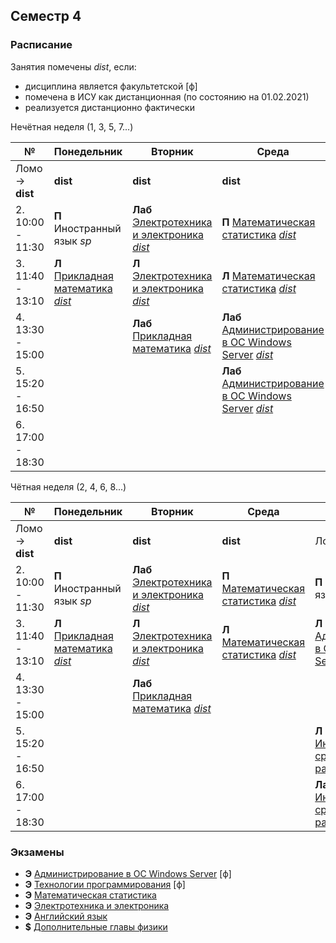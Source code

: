
## Семестр 4

### Расписание

Занятия помечены *dist*, если:
* дисциплина является факультетской [ф]
* помечена в ИСУ как дистанционная (по состоянию на 01.02.2021)
* реализуется дистанционно фактически

Нечётная неделя (1, 3, 5, 7...)

|№| Понедельник | Вторник | Среда | Четверг | Пятница | Суббота |
| ----- | ------ |------ |------ |------ |------ |------ |
| Ломо -> **dist**| **dist** | **dist** | **dist** | Ломо -> **dist** | Биржа | **dist**|
| 2. 10:00 - 11:30| **П** Иностранный язык *sp* | **Лаб** [Электротехника и электроника](Subjects/ElectricalAndElectronics.md) [*dist*]() | **П** [Математическая статистика](Subjects/MathematicalStatistics.md) [*dist*]() | **П** Иностранный язык *sp* |  | |
| 3. 11:40 - 13:10| **Л** [Прикладная математика](Subjects/AppliedMathematics.md) [*dist*]() | **Л** [Электротехника и электроника](Subjects/ElectricalAndElectronics.md) [*dist*]() | **Л** [Математическая статистика](Subjects/MathematicalStatistics.md) [*dist*]() | **Л** [Администрирование в ОС Windows Server](Subjects/WindowsServerAdministration.md) [*dist*]() | **Л** [Дополнительные главы физики](Subjects/Physics.md) *550* | **Лаб** [Технологии программирования](Subjects/ProgrammingTechnology.md) [*dist*]() |
| 4. 13:30 - 15:00|  | **Лаб** [Прикладная математика](Subjects/AppliedMathematics.md) [*dist*]() | **Лаб** [Администрирование в ОС Windows Server](Subjects/WindowsServerAdministration.md) [*dist*]() | | **П** [Дополнительные главы физики](Subjects/Physics.md) *545* | **Л** [Технологии программирования](Subjects/ProgrammingTechnology.md) [*dist*]() |
| 5. 15:20 - 16:50 | | | **Лаб** [Администрирование в ОС Windows Server](Subjects/WindowsServerAdministration.md) [*dist*]() | **Лаб** [Инструментальные средства разработки ПО](Subjects/SoftwareTools.md) [*dist*]() | | |
| 6. 17:00 - 18:30 | | | | **Лаб** [Инструментальные средства разработки ПО](Subjects/SoftwareTools.md) [*dist*]() | | |


Чётная неделя (2, 4, 6, 8...)

|№| Понедельник | Вторник | Среда | Четверг | Пятница | Суббота |
| ----- | ------ |------ |------ |------ |------ |------ |
| Ломо -> **dist**| **dist** | **dist** | **dist** | Ломо -> **dist** | Биржа | **dist**|
| 2. 10:00 - 11:30| **П** Иностранный язык *sp* | **Лаб** [Электротехника и электроника](Subjects/ElectricalAndElectronics.md) [*dist*]() | **П** [Математическая статистика](Subjects/MathematicalStatistics.md) [*dist*]() | **П** Иностранный язык *sp* |  | |
| 3. 11:40 - 13:10| **Л** [Прикладная математика](Subjects/AppliedMathematics.md) [*dist*]() | **Л** [Электротехника и электроника](Subjects/ElectricalAndElectronics.md) [*dist*]() | **Л** [Математическая статистика](Subjects/MathematicalStatistics.md) [*dist*]() | **Л** [Администрирование в ОС Windows Server](Subjects/WindowsServerAdministration.md) [*dist*]() | **Л** [Дополнительные главы физики](Subjects/Physics.md) *550* | **Лаб** [Технологии программирования](Subjects/ProgrammingTechnology.md) [*dist*]() |
| 4. 13:30 - 15:00|  | **Лаб** [Прикладная математика](Subjects/AppliedMathematics.md) [*dist*]() | | | **П** [Дополнительные главы физики](Subjects/Physics.md) *545* | **Л** [Технологии программирования](Subjects/ProgrammingTechnology.md) [*dist*]() |
| 5. 15:20 - 16:50 | | | | **Л** [Инструментальные средства разработки ПО](Subjects/SoftwareTools.md) [*dist*]()| | |
| 6. 17:00 - 18:30 | | | | **Лаб** [Инструментальные средства разработки ПО](Subjects/SoftwareTools.md) [*dist*]()| | |



### Экзамены

* **Э** [Администрирование в ОС Windows Server](Subjects/WindowsServerAdministration.md) [ф]
* **Э** [Технологии программирования](Subjects/ProgrammingTechnology.md) [ф]
* **Э** [Математическая статистика](Subjects/MathematicalStatistics.md)
* **Э** [Электротехника и электроника](Subjects/ElectricalAndElectronics.md)
* **Э** [Английский язык](https://vk.cc/ak65kn)
* **$** [Дополнительные главы физики](Subjects/Physics.md)
